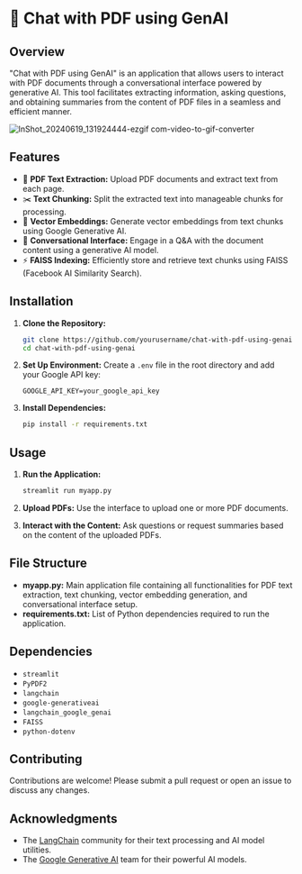# 📄 Chat with PDF using GenAI

## Overview

"Chat with PDF using GenAI" is an application that allows users to interact with PDF documents through a conversational interface powered by generative AI. This tool facilitates extracting information, asking questions, and obtaining summaries from the content of PDF files in a seamless and efficient manner.

![InShot_20240619_131924444-ezgif com-video-to-gif-converter](https://github.com/Shwetagupta2004/Chat-with-pdf-using-genAI/assets/141017117/0a8c2b8f-6d7a-4e17-be98-f6cc8da11eb4)


## Features

- 📄 **PDF Text Extraction:** Upload PDF documents and extract text from each page.
- ✂️ **Text Chunking:** Split the extracted text into manageable chunks for processing.
- 🧠 **Vector Embeddings:** Generate vector embeddings from text chunks using Google Generative AI.
- 💬 **Conversational Interface:** Engage in a Q&A with the document content using a generative AI model.
- ⚡ **FAISS Indexing:** Efficiently store and retrieve text chunks using FAISS (Facebook AI Similarity Search).

## Installation

1. **Clone the Repository:**
   ```bash
   git clone https://github.com/yourusername/chat-with-pdf-using-genai.git
   cd chat-with-pdf-using-genai
   ```

2. **Set Up Environment:**
   Create a `.env` file in the root directory and add your Google API key:
   ```
   GOOGLE_API_KEY=your_google_api_key
   ```

3. **Install Dependencies:**
   ```bash
   pip install -r requirements.txt
   ```

## Usage

1. **Run the Application:**
   ```bash
   streamlit run myapp.py
   ```

2. **Upload PDFs:**
   Use the interface to upload one or more PDF documents.

3. **Interact with the Content:**
   Ask questions or request summaries based on the content of the uploaded PDFs.

## File Structure

- **myapp.py:** Main application file containing all functionalities for PDF text extraction, text chunking, vector embedding generation, and conversational interface setup.
- **requirements.txt:** List of Python dependencies required to run the application.

## Dependencies

- `streamlit`
- `PyPDF2`
- `langchain`
- `google-generativeai`
- `langchain_google_genai`
- `FAISS`
- `python-dotenv`

## Contributing

Contributions are welcome! Please submit a pull request or open an issue to discuss any changes.

## Acknowledgments

- The [LangChain](https://github.com/langchain-ai/langchain) community for their text processing and AI model utilities.
- The [Google Generative AI](https://ai.google/tools/) team for their powerful AI models.
